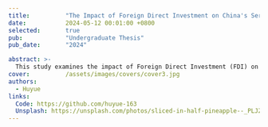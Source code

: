 ```yaml
---
title:          "The Impact of Foreign Direct Investment on China's Service Trade Exports"
date:           2024-05-12 00:01:00 +0800
selected:       true
pub:            "Undergraduate Thesis"
pub_date:       "2024"

abstract: >-
  This study examines the impact of Foreign Direct Investment (FDI) on China’s service trade exports. It analyzes how FDI influences service sector growth, trade competitiveness, and economic development, using empirical data to assess the relationship between foreign investment and China’s expanding service trade.$a=b+c$.
cover:          /assets/images/covers/cover3.jpg
authors:
  - Huyue
links:
  Code: https://github.com/huyue-163
  Unsplash: https://unsplash.com/photos/sliced-in-half-pineapple--_PLJZmHZzk
---
```

